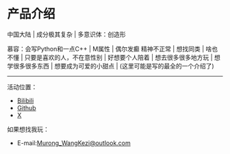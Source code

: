 # 产品介绍

中国大陆 | 成分极其复杂 | 多意识体：创造形 

慕容：会写Python和一点C++ | M属性 | 偶尔发癫 精神不正常 | 想找同类 | 啥也不懂 | 只要是喜欢的人，不在意性别 | 好想要个人陪着 | 想去很多很多地方玩 | 想学很多很多东西 | 想要成为可爱的小甜点 | 
(这里可能是写的最全的一个介绍了)

------

活动位置：

- [Bilibili](https://space.bilibili.com/1117968119/)
- [Github](https://github.com/Murong-WangKezi/)
- [X](https://x.com/Murong_WangKezi/)

如果想找我玩：

- E-mail:Murong_WangKezi@outlook.com
